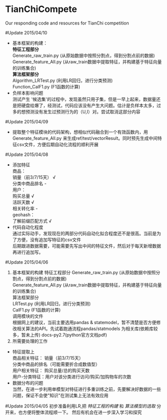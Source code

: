 # TianChiCompete
Our responding code and resources for TianChi competition



#Update 2015/04/10
 - 基本框架的构建：<br/> 
    **特征工程部分**<br/> 
     Generate_raw_train.py (从原始数据中按照分割点，得到分割点前的数据)<br />
     Generate_feature_All.py (从raw_train数据中提取特征，并构建基于特征向量的训练集合)<br />
    **算法框架部分**<br/>
     Algorithm_LRTest.py (利用LR回归，进行分类预测)<br />
     Function_CalF1.py (F1函数的计算)<br />
 - 负样本影响问题<br/> 
    测试产生 '候选集'的过程中，发现虽然只用子集，但是一早上起来，数据量还是把硬盘给爆了，经测试，代码应该没有产生大问题。估计是负样本太多，过多的想预测没有发生过预测行为的（U,I）对。尝试取消这部分内容

#Update 2015/04/09
  - 提取整个特征模块的代码架构，想相似代码融合到一个有效函数内，用Generate_feature_All.py 来生成ref/test/vectorResult。同时预先生成中间特征csv文件，方便后期自动化流程的顺利开展

#Update 2015/04/08
 - 添加特征<br/> 
     商品：<br />
	 销量（前3/7/15天） √ <br />
	 分类中商品排名     - <br />
     用户：<br/> 
	 购买总量           √ <br />
	 活跃天数           √ <br />
	 相关转化率         - <br />
     geohash：<br />
	 了解前缀匹配方式  √  <br />
 - 代码自动化程度<br/> 
     通过实际动手，发现现在的两部分代码自动化拟合程度还不是很高。当前是为了方便，没有追加写特征的csv文件<br />
     后期跟进数据需要，可能需要先写出中间的特征文件，然后对于每天新增数据再进行追加写。<br />
 
#Update 2015/04/06
1. 基本框架的构建
    特征工程部分
        Generate_raw_train.py (从原始数据中按照分割点，得到分割点前的数据)<br />
        Generate_feature_All.py (从raw_train数据中提取特征，并构建基于特征向量的训练集合)<br />
    算法框架部分<br/> 
        LRTest.py (利用LR回归，进行分类预测)<br />
        CalF1.py (F1函数的计算)<br />
    调用模块的文件<br/> 
        根据网上的建议，当前主要选用pandas & statemodel，暂不清楚是否方便修改相关算法的API。先试着跑通流程pandas/statmodels 为相关库(依赖库较多，暂未上传) docs-py2.7(python官方文档pdf)
2. 所需要处理的工作
 - 特征提取上<br/> 
   商品相关特征： 销量（前3/7/15天）<br />
   分类中商品的排名（可能需要折合成数值型）<br />
   用户相关特征： 购买总量/总的购买天数<br />
   用户-分类特征：用户对该分类进行访问/购买/加购物车的次数<br />
 - 数据分布的问题<br/> 
   当然，在进一步利用单模型对特征进行多重训练之前，先要解决好数据的一些问题，保证不会使"知识"在测试集上无法有效应用<br />

#Update 2015/04/05
初步准备利用LR,把 *特征工程的构建* 和 *算法模型的选取* 分开来，也方便将整体流程顺一下。
然后有机会在进一步深入学习和探究
